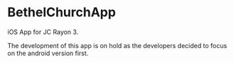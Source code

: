 # BethelChurchApp
iOS App for JC Rayon 3. 

The development of this app is on hold as the developers decided to focus on the android version first.
